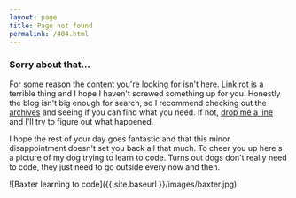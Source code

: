 ```yaml
---
layout: page
title: Page not found
permalink: /404.html
---
```


### Sorry about that…

 For some reason the content you're looking for isn't here. Link rot is a terrible thing and I hope I haven't screwed something up for you. Honestly the blog isn't big enough for search, so I recommend checking out the [archives]({{site.baseurl}}/tags "site archives") and seeing if you can find what you need. If not, [drop me a line]({{site.baseurl}}/contact.html "contact page") and I'll try to figure out what happened.
 
 I hope the rest of your day goes fantastic and that this minor disappointment doesn't set you back all that much. To cheer you up here's a picture of my dog trying to learn to code. Turns out dogs don't really need to code, they just need to go outside every now and then.
 
 ![Baxter learning to code]({{ site.baseurl }}/images/baxter.jpg)

 
 





